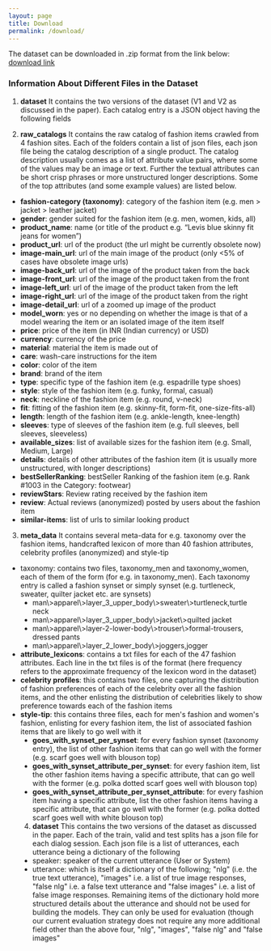 ```yaml
---
layout: page
title: Download
permalink: /download/
---
```


The dataset can be downloaded in .zip format from the link below: <br>
[download link](https://drive.google.com/drive/folders/1iSsx36u-gvb8g-Oy1Hg00w0hahUyJgtl) <br>

### **Information About Different Files in the Dataset**

1. **dataset**
It contains the two versions of the dataset (V1 and V2 as discussed in the paper). Each catalog entry is a JSON object having the following fields 

2. **raw_catalogs**
It contains the raw catalog of fashion items crawled from 4 fashion sites. Each of the folders contain a list of json files, each json file being the catalog description of a single product. The catalog description usually comes as a list of attribute value pairs, where some of the values may be an image or text. Further the textual attributes can be short crisp phrases or more unstructured longer descriptions. Some of the top attributes (and some example values) are listed below.
<ul style="list-style-type:disc">
<li><b>fashion-category (taxonomy)</b>: category of the fashion item (e.g. men > jacket > leather jacket)</li>
<li><b>gender</b>: gender suited for the fashion item (e.g. men, women, kids, all)</li>
<li><b>product_name</b>: name (or title of the product e.g. “Levis blue skinny fit jeans for women”)</li>
<li><b>product_url</b>: url of the product (the url might be currently obsolete now)</li>
<li><b>image-main_url</b>: url of the main image of the product (only <5% of cases have obsolete image urls) </li>
<li><b>image-back_url</b>: url of the image of the product taken from the back</li>
<li><b>image-front_url</b>: url of the image of the product taken from the front</li>
<li><b>image-left_url</b>: url of the image of the product taken from the left</li>
<li><b>image-right_url</b>: url of the image of the product taken from the right</li>
<li><b>image-detail_url</b>: url of a zoomed up image of the product</li>
<li><b>model_worn</b>: yes or no depending on whether the image is that of a model wearing the item or an isolated image of the item itself</li>
<li><b>price</b>: price of the item (in INR (Indian currency) or USD)</li>
<li><b>currency</b>: currency of the price</li>
<li><b>material</b>: material the item is made out of </li>
<li><b>care</b>: wash-care instructions for the item</li>
<li><b>color</b>: color of the item</li>
<li><b>brand</b>: brand of the item </li>
<li><b>type</b>: specific type of the fashion item (e.g. espadrille type shoes)</li>
<li><b>style</b>: style of the fashion item (e.g. funky, formal, casual)</li>
<li><b>neck</b>: neckline of the fashion item (e.g. round, v-neck)</li>
<li><b>fit</b>: fitting of the fashion item (e.g. skinny-fit, form-fit, one-size-fits-all)</li>
<li><b>length</b>: length of the fashion item (e.g. ankle-length, knee-length)</li>
<li><b>sleeves</b>: type of sleeves of the fashion item (e.g. full sleeves, bell sleeves, sleeveless)</li>
<li><b>available_sizes</b>: list of available sizes for the fashion item (e.g. Small, Medium, Large)</li>
<li><b>details</b>: details of other attributes of the fashion item (it is usually more unstructured, with longer descriptions)</li>
<li><b>bestSellerRanking</b>: bestSeller Ranking of the fashion item (e.g. Rank #1003 in the Category: footwear)</li>
<li><b>reviewStars</b>: Review rating received by the fashion item</li>
<li><b>review</b>: Actual reviews (anonymized) posted by users about the fashion item </li>
<li><b>similar-items</b>: list of urls to similar looking product </li>
</ul>

3. **meta_data**
It contains several meta-data for e.g. taxonomy over the fashion items, handcrafted lexicon of more than 40 fashion attributes, celebrity profiles (anonymized) and style-tip 
<ul style="list-style-type:disc">
<li> taxonomy: contains two files, taxonomy_men and taxonomy_women, each of them of the form (for e.g. in taxonomy_men). Each taxonomy entry is called a fashion synset or simply synset (e.g. turtleneck, sweater, quilter jacket etc. are synsets)
	<ul style="list-style-type:disc">
	<li>man\>apparel\>layer_3_upper_body\>sweater\>turtleneck,turtle neck</li>
	<li>man\>apparel\>layer_3_upper_body\>jacket\>quilted jacket </li>
	<li>man\>apparel\>layer-2-lower-body\>trouser\>formal-trousers, dressed pants </li>
	<li>man\>apparel\>layer_2_lower_body\>joggers,jogger</li>
	</ul>
</li>
<li><b>attribute_lexicons</b>: contains a txt files for each of the 47 fashion attributes. Each line in the txt files is of the format <lexicon_word><tab><frequency> (here frequency refers to the approximate frequency of the lexicon word in the dataset)</li>
<li><b>celebrity profiles</b>: this contains two files, one capturing the distribution of fashion preferences of each of the celebrity over all the fashion items, and the other enlisting the distribution of celebrities likely to show preference towards each of the fashion items</li>
<li><b>style-tip</b>: this contains three files, each for men's fashion and women's fashion, enlisting for every fashion item, the list of associated fashion items that are likely to go well with it
<ul style="list-style-type:disc">
<li><b>goes_with_synset_per_synset</b>: for every fashion synset (taxonomy entry), the list of other fashion items that can go well with the former (e.g. scarf goes well with blouson top)</li>
<li><b>goes_with_synset_attribute_per_synset</b>: for every fashion item, list the other fashion items having a specific attribute, that can go well with the former (e.g. polka dotted scarf goes well with blouson top)</li>
<li><b>goes_with_synset_attribute_per_synset_attribute</b>: for every fashion item having a specific attribute, list the other fashion items having a specific attribute, that can go well with the former (e.g. polka dotted scarf goes well with white blouson top)</li>
</ul>

4. **dataset**
This contains the two versions of the dataset as discussed in the paper. Each of the train, valid and test splits has a json file for each dialog session. Each json file is a list of utterances, each utterance being a dictionary of the following
<ul style="list-style-type:disc">
<li> speaker: speaker of the current utterance (User or System)</li>
<li> utterance: which is itself a dictionary of the following; "nlg" (i.e. the true text utterance), "images" i.e. a list of true image responses, "false nlg" i.e. a false text utterance and "false images" i.e. a list of false image responses. Remaining items of the dictionary hold more structured details about the utterance and should not be used for building the models. They can only be used for evaluation (though our current evaluation strategy does not require any more additional field other than the above four, "nlg", "images", "false nlg" and "false images"</li>
</ul>


